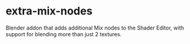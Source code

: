 # extra-mix-nodes
Blender addon that adds additional Mix nodes to the Shader Editor, with support for blending more than just 2 textures.
